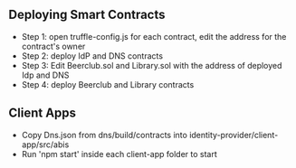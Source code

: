 ## Deploying Smart Contracts
- Step 1: open truffle-config.js for each contract, edit the address for the contract's owner
- Step 2: deploy IdP and DNS contracts
- Step 3: Edit Beerclub.sol and Library.sol with the address of deployed Idp and DNS
- Step 4: deploy Beerclub and Library contracts

## Client Apps
- Copy Dns.json from dns/build/contracts into identity-provider/client-app/src/abis 
- Run 'npm start' inside each client-app folder to start
